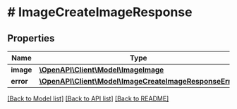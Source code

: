 # # ImageCreateImageResponse

## Properties

Name | Type | Description | Notes
------------ | ------------- | ------------- | -------------
**image** | [**\OpenAPI\Client\Model\ImageImage**](ImageImage.md) |  | [optional]
**error** | [**\OpenAPI\Client\Model\ImageCreateImageResponseError**](ImageCreateImageResponseError.md) |  | [optional]

[[Back to Model list]](../../README.md#models) [[Back to API list]](../../README.md#endpoints) [[Back to README]](../../README.md)
